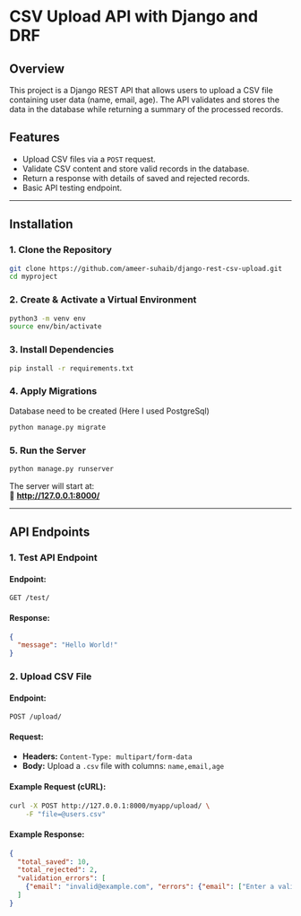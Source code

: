 # CSV Upload API with Django and DRF

## Overview
This project is a Django REST API that allows users to upload a CSV file containing user data (name, email, age). The API validates and stores the data in the database while returning a summary of the processed records.

## Features
- Upload CSV files via a `POST` request.
- Validate CSV content and store valid records in the database.
- Return a response with details of saved and rejected records.
- Basic API testing endpoint.

---

## Installation

### 1. Clone the Repository
```sh
git clone https://github.com/ameer-suhaib/django-rest-csv-upload.git
cd myproject
```

### 2. Create & Activate a Virtual Environment
```sh
python3 -m venv env
source env/bin/activate
```

### 3. Install Dependencies
```sh
pip install -r requirements.txt
```

### 4. Apply Migrations
Database need to be created (Here I used PostgreSql)
```sh
python manage.py migrate
```

### 5. Run the Server
```sh
python manage.py runserver
```
The server will start at:  
📌 **http://127.0.0.1:8000/**

---

## API Endpoints

### 1. Test API Endpoint
#### **Endpoint:**
```http
GET /test/
```
#### **Response:**
```json
{
  "message": "Hello World!"
}
```

### 2. Upload CSV File
#### **Endpoint:**
```http
POST /upload/
```
#### **Request:**
- **Headers:** `Content-Type: multipart/form-data`
- **Body:** Upload a `.csv` file with columns: `name,email,age`

#### **Example Request (cURL):**
```sh
curl -X POST http://127.0.0.1:8000/myapp/upload/ \
    -F "file=@users.csv"
```

#### **Example Response:**
```json
{
  "total_saved": 10,
  "total_rejected": 2,
  "validation_errors": [
    {"email": "invalid@example.com", "errors": {"email": ["Enter a valid email."]}}
  ]
}
```


